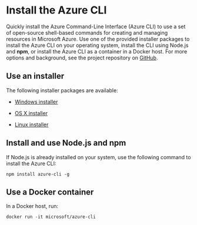 # Install the Azure CLI

Quickly install the Azure Command-Line Interface (Azure CLI) to use a set of open-source shell-based commands for creating and managing resources in Microsoft Azure. Use one of the provided installer packages to install the Azure CLI on your operating system, install the CLI using Node.js and **npm**, or install the Azure CLI as a container in a Docker host. For more options and background, see the project repository on [GitHub](https://github.com/azure/azure-xplat-cli).

## Use an installer
The following installer packages are available:

* [Windows installer][windows-installer]

* [OS X installer][mac-installer]

* [Linux installer][linux-installer]

## Install and use Node.js and npm

If Node.js is already installed on your system, use the following command to install the Azure CLI:

	npm install azure-cli -g

## Use a Docker container

In a Docker host, run:

    docker run -it microsoft/azure-cli

[mac-installer]: http://go.microsoft.com/fwlink/?LinkId=252249
[windows-installer]: http://go.microsoft.com/?linkid=9828653&clcid=0x409
[linux-installer]: http://go.microsoft.com/fwlink/?linkid=253472
